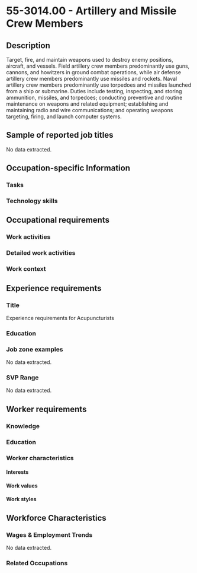 # 55-3014.00 - Artillery and Missile Crew Members

## Description
Target, fire, and maintain weapons used to destroy enemy positions, aircraft, and vessels. Field artillery crew members predominantly use guns, cannons, and howitzers in ground combat operations, while air defense artillery crew members predominantly use missiles and rockets. Naval artillery crew members predominantly use torpedoes and missiles launched from a ship or submarine. Duties include testing, inspecting, and storing ammunition, missiles, and torpedoes; conducting preventive and routine maintenance on weapons and related equipment; establishing and maintaining radio and wire communications; and operating weapons targeting, firing, and launch computer systems.

## Sample of reported job titles
No data extracted.

## Occupation-specific Information
### Tasks


### Technology skills


## Occupational requirements
### Work activities


### Detailed work activities


### Work context


## Experience requirements
### Title
Experience requirements for Acupuncturists

### Education


### Job zone examples
No data extracted.

### SVP Range
No data extracted.

## Worker requirements
### Knowledge


### Education


### Worker characteristics
#### Interests


#### Work values


#### Work styles


## Workforce Characteristics
### Wages & Employment Trends
No data extracted.

### Related Occupations